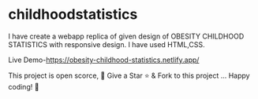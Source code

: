 # childhoodstatistics 

I have create a webapp replica of given design of OBESITY CHILDHOOD STATISTICS with responsive design.
I have used HTML,CSS.

Live Demo-https://obesity-childhood-statistics.netlify.app/

This project is open scorce, 🚀 Give a Star ⭐️ & Fork to this project ... Happy coding! 🤩

